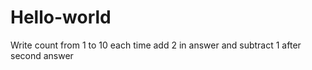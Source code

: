 # Hello-world 
Write count from 1 to 10 each time add 2 in answer and subtract 1 after second answer
